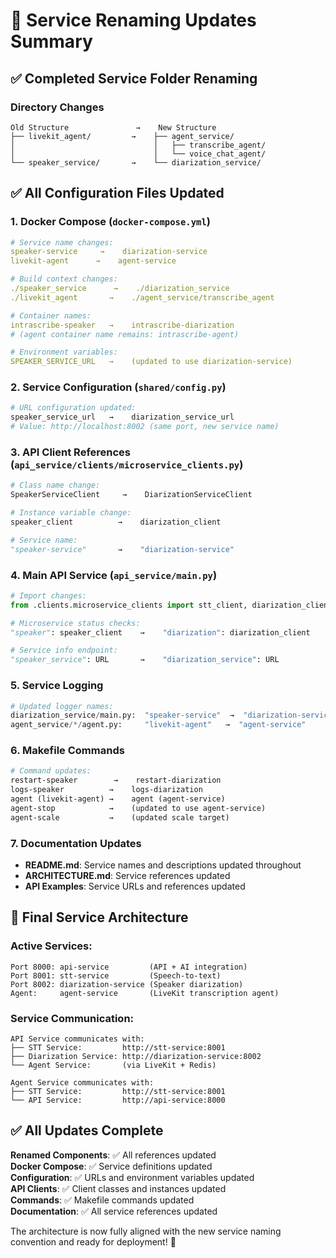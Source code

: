 # 🎯 Service Renaming Updates Summary

## ✅ Completed Service Folder Renaming

### **Directory Changes**
```
Old Structure               →    New Structure
├── livekit_agent/         →    ├── agent_service/
│                               │   ├── transcribe_agent/
│                               │   └── voice_chat_agent/
└── speaker_service/       →    └── diarization_service/
```

## ✅ All Configuration Files Updated

### **1. Docker Compose (`docker-compose.yml`)**
```yaml
# Service name changes:
speaker-service     →    diarization-service
livekit-agent      →    agent-service

# Build context changes:  
./speaker_service      →    ./diarization_service
./livekit_agent       →    ./agent_service/transcribe_agent

# Container names:
intrascribe-speaker   →    intrascribe-diarization
# (agent container name remains: intrascribe-agent)

# Environment variables:
SPEAKER_SERVICE_URL   →    (updated to use diarization-service)
```

### **2. Service Configuration (`shared/config.py`)**
```python
# URL configuration updated:
speaker_service_url   →    diarization_service_url
# Value: http://localhost:8002 (same port, new service name)
```

### **3. API Client References (`api_service/clients/microservice_clients.py`)**
```python
# Class name change:
SpeakerServiceClient     →    DiarizationServiceClient

# Instance variable change:
speaker_client          →    diarization_client

# Service name:
"speaker-service"       →    "diarization-service"
```

### **4. Main API Service (`api_service/main.py`)**
```python
# Import changes:
from .clients.microservice_clients import stt_client, diarization_client

# Microservice status checks:
"speaker": speaker_client    →    "diarization": diarization_client

# Service info endpoint:
"speaker_service": URL       →    "diarization_service": URL
```

### **5. Service Logging**
```python
# Updated logger names:
diarization_service/main.py:  "speaker-service"  →  "diarization-service"
agent_service/*/agent.py:     "livekit-agent"   →  "agent-service"
```

### **6. Makefile Commands**
```makefile
# Command updates:
restart-speaker        →    restart-diarization
logs-speaker          →    logs-diarization
agent (livekit-agent) →    agent (agent-service)
agent-stop            →    (updated to use agent-service)
agent-scale           →    (updated scale target)
```

### **7. Documentation Updates**
- **README.md**: Service names and descriptions updated throughout
- **ARCHITECTURE.md**: Service references updated
- **API Examples**: Service URLs and references updated

## 🎯 Final Service Architecture

### **Active Services**:
```
Port 8000: api-service         (API + AI integration)
Port 8001: stt-service         (Speech-to-text)
Port 8002: diarization-service (Speaker diarization)
Agent:     agent-service       (LiveKit transcription agent)
```

### **Service Communication**:
```
API Service communicates with:
├── STT Service:         http://stt-service:8001
├── Diarization Service: http://diarization-service:8002
└── Agent Service:       (via LiveKit + Redis)

Agent Service communicates with:
├── STT Service:         http://stt-service:8001
└── API Service:         http://api-service:8000
```

## ✅ All Updates Complete

**Renamed Components**: ✅ All references updated  
**Docker Compose**: ✅ Service definitions updated  
**Configuration**: ✅ URLs and environment variables updated  
**API Clients**: ✅ Client classes and instances updated  
**Commands**: ✅ Makefile commands updated  
**Documentation**: ✅ All service references updated  

The architecture is now fully aligned with the new service naming convention and ready for deployment! 🚀
